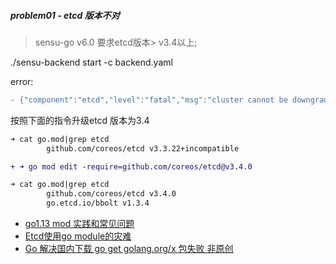 
##### problem01 - etcd 版本不对
> sensu-go v6.0 要求etcd版本> v3.4以上;

./sensu-backend start -c backend.yaml

error:
```diff
- {"component":"etcd","level":"fatal","msg":"cluster cannot be downgraded (current version: 3.3.22 is lower than determined cluster version: 3.4).","pkg":"etcdserver/membership","time":"2020-08-18T10:12:35+08:00"}
```

按照下面的指令升级etcd 版本为3.4

```diff
➜ cat go.mod|grep etcd
        github.com/coreos/etcd v3.3.22+incompatible

+ ➜ go mod edit -require=github.com/coreos/etcd@v3.4.0

➜ cat go.mod|grep etcd
        github.com/coreos/etcd v3.4.0
        go.etcd.io/bbolt v1.3.4
```

- [go1.13 mod 实践和常见问题](https://www.jianshu.com/p/9e6375da325d)
- [Etcd使用go module的灾难](https://colobu.com/2020/04/09/accidents-of-etcd-and-go-module/)
- [Go 解决国内下载 go get golang.org/x 包失败 非原创](https://learnku.com/articles/31559)
